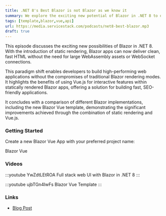 ```yaml
---
title: .NET 8's Best Blazor is not Blazor as we know it  
summary: We explore the exciting new potential of Blazor in .NET 8 to develop fast, interactive Web Apps without compromise    
tags: [template,blazor,vue,api]
url: https://media.servicestack.com/podcasts/net8-best-blazor.mp3
draft: true
---
```


This episode discusses the exciting new possibilities of Blazor in .NET 8. With the introduction of 
static rendering, Blazor apps can now deliver clean, fast HTML without the need for large 
WebAssembly assets or WebSocket connections. 

This paradigm shift enables developers to build high-performing web applications without 
the compromises of traditional Blazor rendering modes. It highlights the benefits of using Vue.js 
for interactive features within statically rendered Blazor apps, offering a solution for building 
fast, SEO-friendly applications. 

It concludes with a comparison of different Blazor implementations, including the new Blazor Vue 
template, demonstrating the significant improvements achieved through the combination of 
static rendering and Vue.js.

### Getting Started

Create a new Blazor Vue App with your preferred project name:

<project-creator v-slot="x">
    <project-template :name="x.text" repo="NetCoreTemplates/blazor-vue" :tags="['vue','tailwind']">
        <div class="mb-3 text-xl font-medium text-gray-700 dark:text-gray-200">Blazor Vue</div>
        <template #icon>
            <img class='w-12 h-12' src="/img/svgs/blazor.svg">
        </template>
    </project-template>
</project-creator>

### Videos

:::youtube YwZdtLEtROA
Full stack web UI with Blazor in .NET 8
:::

:::youtube ujbTGn4IwFs
Blazor Vue Template
:::

### Links

- [Blog Post](/posts/net8-best-blazor)